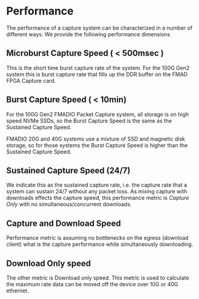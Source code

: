 # Performance

The performance of a capture system can be characterized in a number of different ways. We provide the following performance dimensions

## Microburst Capture Speed \( &lt; 500msec \)

This is the short time burst capture rate of the system. For the 100G Gen2 system this is burst capture rate that fills up the DDR buffer on the FMAD FPGA Capture card.

## Burst Capture Speed \( &lt; 10min\)

For the 100G Gen2 FMADIO Packet Capture system, all storage is on high speed NVMe SSDs, so the Burst Capture Speed is the same as the Sustained Capture Speed.

FMADIO 20G and 40G systems use a mixture of SSD and magnetic disk storage, so for those systems the Burst Capture Speed is higher than the Sustained Capture Speed.

## Sustained Capture Speed \(24/7\)

We indicate this as the sustained capture rate, i.e. the capture rate that a system can sustain 24/7 without any packet loss. As mixing capture with downloads effects the capture speed, this performance metric is _Capture Only_ with no simultaneous/concurrent downloads.

## Capture and Download Speed

Performance metric is assuming no bottlenecks on the egress \(download client\) what is the capture performance while simultaneously downloading.

## Download Only speed

The other metric is Download only speed. This metric is used to calculate the maximum rate data can be moved off the device over 10G or 40G ethernet.

